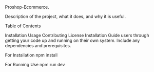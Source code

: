 Proshop-Ecommerce.

Description of the project, what it does, and why it is useful.

Table of Contents

Installation
Usage
Contributing
License
Installation
Guide users through getting your code up and running on their own system. Include any dependencies and prerequisites.


For Installation
npm install

For Running Use
npm run dev
